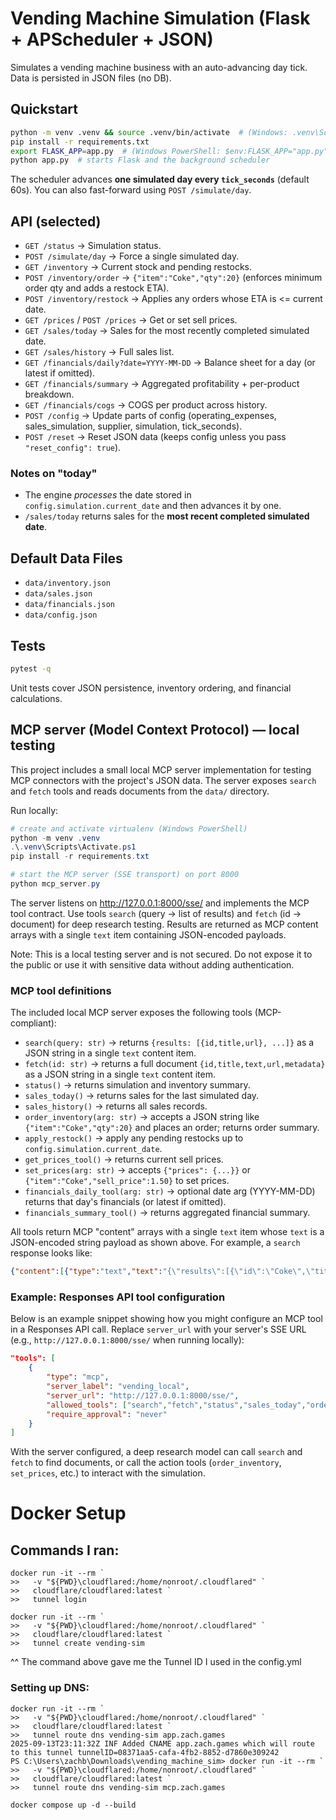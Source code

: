 # Vending Machine Simulation (Flask + APScheduler + JSON)

Simulates a vending machine business with an auto-advancing day tick. Data is persisted in JSON files (no DB).

## Quickstart

```bash
python -m venv .venv && source .venv/bin/activate  # (Windows: .venv\Scripts\activate)
pip install -r requirements.txt
export FLASK_APP=app.py  # (Windows PowerShell: $env:FLASK_APP="app.py")
python app.py  # starts Flask and the background scheduler
```
The scheduler advances **one simulated day every `tick_seconds`** (default 60s). You can also fast-forward using `POST /simulate/day`.

## API (selected)

- `GET /status` → Simulation status.
- `POST /simulate/day` → Force a single simulated day.
- `GET /inventory` → Current stock and pending restocks.
- `POST /inventory/order` → `{"item":"Coke","qty":20}` (enforces minimum order qty and adds a restock ETA).
- `POST /inventory/restock` → Applies any orders whose ETA is <= current date.
- `GET /prices` / `POST /prices` → Get or set sell prices.
- `GET /sales/today` → Sales for the most recently completed simulated date.
- `GET /sales/history` → Full sales list.
- `GET /financials/daily?date=YYYY-MM-DD` → Balance sheet for a day (or latest if omitted).
- `GET /financials/summary` → Aggregated profitability + per-product breakdown.
- `GET /financials/cogs` → COGS per product across history.
- `POST /config` → Update parts of config (operating_expenses, sales_simulation, supplier, simulation, tick_seconds).
- `POST /reset` → Reset JSON data (keeps config unless you pass `"reset_config": true`).

### Notes on "today"
- The engine *processes* the date stored in `config.simulation.current_date` and then advances it by one.
- `/sales/today` returns sales for the **most recent completed simulated date**.

## Default Data Files

- `data/inventory.json`
- `data/sales.json`
- `data/financials.json`
- `data/config.json`

## Tests

```bash
pytest -q
```
Unit tests cover JSON persistence, inventory ordering, and financial calculations.

## MCP server (Model Context Protocol) — local testing

This project includes a small local MCP server implementation for testing MCP
connectors with the project's JSON data. The server exposes `search` and
`fetch` tools and reads documents from the `data/` directory.

Run locally:

```powershell
# create and activate virtualenv (Windows PowerShell)
python -m venv .venv
.\.venv\Scripts\Activate.ps1
pip install -r requirements.txt

# start the MCP server (SSE transport) on port 8000
python mcp_server.py
```

The server listens on http://127.0.0.1:8000/sse/ and implements the MCP
tool contract. Use tools `search` (query -> list of results) and `fetch` (id ->
document) for deep research testing. Results are returned as MCP content arrays
with a single `text` item containing JSON-encoded payloads.

Note: This is a local testing server and is not secured. Do not expose it to
the public or use it with sensitive data without adding authentication.

### MCP tool definitions

The included local MCP server exposes the following tools (MCP-compliant):

- `search(query: str)` → returns `{results: [{id,title,url}, ...]}` as a JSON string in a single `text` content item.
- `fetch(id: str)` → returns a full document `{id,title,text,url,metadata}` as a JSON string in a single `text` content item.
- `status()` → returns simulation and inventory summary.
- `sales_today()` → returns sales for the last simulated day.
- `sales_history()` → returns all sales records.
- `order_inventory(arg: str)` → accepts a JSON string like `{"item":"Coke","qty":20}` and places an order; returns order summary.
- `apply_restock()` → apply any pending restocks up to `config.simulation.current_date`.
- `get_prices_tool()` → returns current sell prices.
- `set_prices(arg: str)` → accepts `{"prices": {...}}` or `{"item":"Coke","sell_price":1.50}` to set prices.
- `financials_daily_tool(arg: str)` → optional date arg (YYYY-MM-DD) returns that day's financials (or latest if omitted).
- `financials_summary_tool()` → returns aggregated financial summary.

All tools return MCP "content" arrays with a single `text` item whose `text` is a JSON-encoded string payload as shown above. For example, a `search` response looks like:

```json
{"content":[{"type":"text","text":"{\"results\":[{\"id\":\"Coke\",\"title\":\"Coke\",\"url\":\"local://inventory/Coke\"}]}"}]}
```

### Example: Responses API tool configuration

Below is an example snippet showing how you might configure an MCP tool in a Responses API call. Replace `server_url` with your server's SSE URL (e.g., `http://127.0.0.1:8000/sse/` when running locally):

```json
"tools": [
	{
		"type": "mcp",
		"server_label": "vending_local",
		"server_url": "http://127.0.0.1:8000/sse/",
		"allowed_tools": ["search","fetch","status","sales_today","order_inventory","apply_restock","get_prices_tool","set_prices","financials_daily_tool","financials_summary_tool"],
		"require_approval": "never"
	}
]
```

With the server configured, a deep research model can call `search` and `fetch` to find documents, or call the action tools (`order_inventory`, `set_prices`, etc.) to interact with the simulation.


# Docker Setup
## Commands I ran:
```
docker run -it --rm `       
>>   -v "${PWD}\cloudflared:/home/nonroot/.cloudflared" `
>>   cloudflare/cloudflared:latest `
>>   tunnel login
```

```
docker run -it --rm `       
>>   -v "${PWD}\cloudflared:/home/nonroot/.cloudflared" `
>>   cloudflare/cloudflared:latest `
>>   tunnel create vending-sim
```
^^ The command above gave me the Tunnel ID I used in the config.yml

### Setting up DNS:
```
docker run -it --rm `       
>>   -v "${PWD}\cloudflared:/home/nonroot/.cloudflared" `
>>   cloudflare/cloudflared:latest `
>>   tunnel route dns vending-sim app.zach.games
2025-09-13T23:11:32Z INF Added CNAME app.zach.games which will route to this tunnel tunnelID=08371aa5-cafa-4fb2-8852-d7860e309242
PS C:\Users\zachb\Downloads\vending_machine_sim> docker run -it --rm `       
>>   -v "${PWD}\cloudflared:/home/nonroot/.cloudflared" `
>>   cloudflare/cloudflared:latest `
>>   tunnel route dns vending-sim mcp.zach.games
```

```
docker compose up -d --build
```